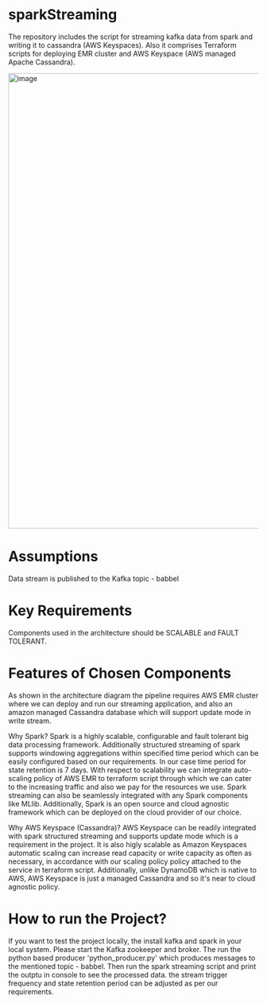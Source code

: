 # sparkStreaming 
The repository includes the script for streaming kafka data from spark and writing it to cassandra (AWS Keyspaces). Also it comprises Terraform scripts for deploying EMR cluster and AWS Keyspace (AWS managed Apache Cassandra).

<img width="916" alt="image" src="https://user-images.githubusercontent.com/77616210/197401087-57ca206b-40c1-452a-86a8-24e036b75885.png">


# Assumptions
Data stream is published to the Kafka topic - babbel

# Key Requirements
Components used in the architecture should be SCALABLE and FAULT TOLERANT.

# Features of Chosen Components
As shown in the architecture diagram the pipeline requires AWS EMR cluster where we can deploy and run our streaming application, and also an amazon managed Cassandra database which will support update mode in write stream.

Why Spark?
Spark is a highly scalable, configurable and fault tolerant big data processing framework. Additionally structured streaming of spark supports windowing aggregations within specified time period which can be easily configured based on our requirements. In our case time period for state retention is 7 days.
With respect to scalability we can integrate auto-scaling policy of AWS EMR to terraform script through which we can cater to the increasing traffic and also we pay for the resources we use. Spark streaming can also be seamlessly integrated with any Spark components like MLlib. Additionally, Spark is an open source and cloud agnostic framework which can be deployed on the cloud provider of our choice.


Why AWS Keyspace (Cassandra)?
AWS Keyspace can be readily integrated with spark structured streaming and supports update mode which is a requirement in the project. It is also higly scalable as Amazon Keyspaces automatic scaling can increase read capacity or write capacity as often as necessary, in accordance with our scaling policy policy attached to the service in terraform script. Additionally, unlike DynamoDB which is native to AWS, AWS Keyspace is just a managed Cassandra and so it's near to cloud agnostic policy.

# How to run the Project?
If you want to test the project locally, the install kafka and spark in your local system. Please start the Kafka zookeeper and broker. The run the python based producer 'python_producer.py' which produces messages to the mentioned topic - babbel. Then run the spark streaming script and print the outptu in console to see the processed data. the stream trigger frequency and state retention period can be adjusted as per our requirements.





